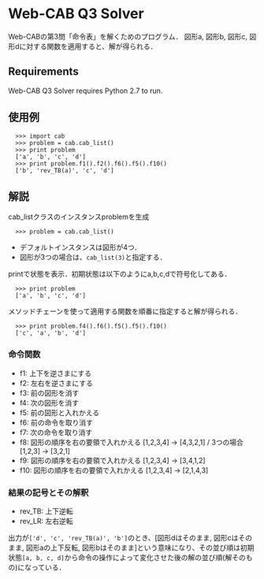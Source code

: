 # Web-CAB Q3 Solver

Web-CABの第3問「命令表」を解くためのプログラム．
図形a, 図形b, 図形c, 図形dに対する関数を適用すると、解が得られる．

## Requirements

Web-CAB Q3 Solver requires Python 2.7 to run.

## 使用例

```
  >>> import cab
  >>> problem = cab.cab_list()
  >>> print problem
  ['a', 'b', 'c', 'd']
  >>> print problem.f1().f2().f6().f5().f10()
  ['b', 'rev_TB(a)', 'c', 'd']
```

## 解説

cab_listクラスのインスタンスproblemを生成 

```
  >>> problem = cab.cab_list()
```

- デフォルトインスタンスは図形が4つ．
- 図形が3つの場合は、``cab_list(3)``と指定する．
    
printで状態を表示．初期状態は以下のようにa,b,c,dで符号化してある．

```
  >>> print problem
  ['a', 'b', 'c', 'd']
```

メソッドチェーンを使って適用する関数を順番に指定すると解が得られる．

```
  >>> print problem.f4().f6().f5().f5().f10()
  ['c', 'a', 'b', 'd']
```

### 命令関数

- f1: 上下を逆さまにする
- f2: 左右を逆さまにする
- f3: 前の図形を消す
- f4: 次の図形を消す
- f5: 前の図形と入れかえる
- f6: 前の命令を取り消す
- f7: 次の命令を取り消す
- f8: 図形の順序を右の要領で入れかえる [1,2,3,4] -> [4,3,2,1] / 3つの場合 [1,2,3] -> [3,2,1]
- f9: 図形の順序を右の要領で入れかえる [1,2,3,4] -> [3,4,1,2]
- f10: 図形の順序を右の要領で入れかえる [1,2,3,4] -> [2,1,4,3]
    
### 結果の記号とその解釈
-  rev_TB: 上下逆転
-  rev_LR: 左右逆転

出力が``['d', 'c', 'rev_TB(a)', 'b']``のとき、[図形dはそのまま, 図形cはそのまま, 図形aの上下反転, 図形bはそのまま]という意味になり、その並び順は初期状態``[a, b, c, d]``から命令の操作によって変化させた後の解の並び順(解そのもの)になっている．